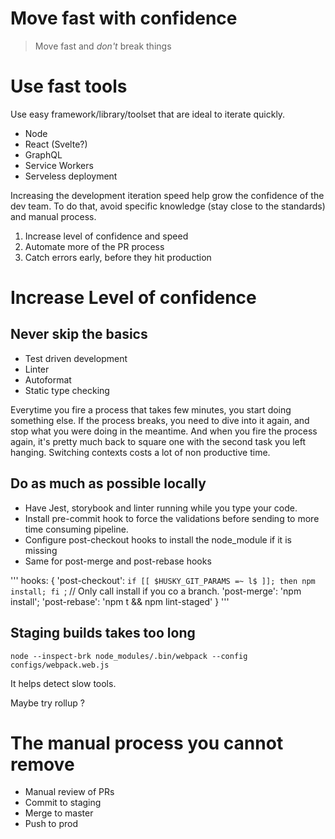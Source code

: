 # Move fast with confidence

> Move fast and *don't* break things

# Use fast tools

Use easy framework/library/toolset that are ideal to iterate quickly.
  * Node
  * React (Svelte?)
  * GraphQL
  * Service Workers
  * Serveless deployment
  
Increasing the development iteration speed help grow the confidence of the dev team.
To do that, avoid specific knowledge (stay close to the standards) and manual process.

  1. Increase level of confidence and speed
  2. Automate more of the PR process
  3. Catch errors early, before they hit production

# Increase Level of confidence

## Never skip the basics
  * Test driven development
  * Linter
  * Autoformat
  * Static type checking

Everytime you fire a process that takes few minutes, you start doing something else.
If the process breaks, you need to dive into it again, and stop what you were doing in the meantime.
And when you fire the process again, it's pretty much back to square one with the second task you left hanging.
Switching contexts costs a lot of non productive time.

## Do as much as possible locally
  * Have Jest, storybook and linter running while you type your code.
  * Install pre-commit hook to force the validations before sending to more time consuming pipeline.
  * Configure post-checkout hooks to install the node_module if it is missing
  * Same for post-merge and post-rebase hooks

'''
hooks: {
  'post-checkout': `if [[ $HUSKY_GIT_PARAMS =~ l$ ]]; then npm install; fi `; // Only call install if you co a branch.
  'post-merge': 'npm install';
  'post-rebase': 'npm t && npm lint-staged'
}
'''

## Staging builds takes too long
```
node --inspect-brk node_modules/.bin/webpack --config configs/webpack.web.js
```
It helps detect slow tools. 

Maybe try rollup ?



# The manual process you cannot remove
  * Manual review of PRs
  * Commit to staging
  * Merge to master
  * Push to prod

